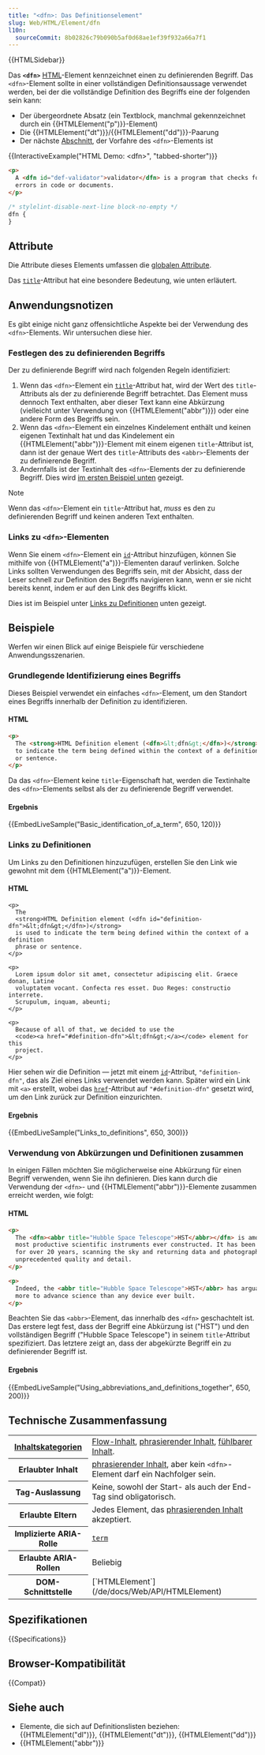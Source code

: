 ```yaml
---
title: "<dfn>: Das Definitionselement"
slug: Web/HTML/Element/dfn
l10n:
  sourceCommit: 8b02826c79b090b5af0d68ae1ef39f932a66a7f1
---
```


{{HTMLSidebar}}

Das **`<dfn>`** [HTML](/de/docs/Web/HTML)-Element kennzeichnet einen zu definierenden Begriff. Das `<dfn>`-Element sollte in einer vollständigen Definitionsaussage verwendet werden, bei der die vollständige Definition des Begriffs eine der folgenden sein kann:

- Der übergeordnete Absatz (ein Textblock, manchmal gekennzeichnet durch ein {{HTMLElement("p")}}-Element)
- Die {{HTMLElement("dt")}}/{{HTMLElement("dd")}}-Paarung
- Der nächste [Abschnitt](/de/docs/Web/HTML/Content_categories#sectioning_content), der Vorfahre des `<dfn>`-Elements ist

{{InteractiveExample("HTML Demo: &lt;dfn&gt;", "tabbed-shorter")}}

```html interactive-example
<p>
  A <dfn id="def-validator">validator</dfn> is a program that checks for syntax
  errors in code or documents.
</p>
```

```css interactive-example
/* stylelint-disable-next-line block-no-empty */
dfn {
}
```

## Attribute

Die Attribute dieses Elements umfassen die [globalen Attribute](/de/docs/Web/HTML/Global_attributes).

Das [`title`](/de/docs/Web/HTML/Global_attributes/title)-Attribut hat eine besondere Bedeutung, wie unten erläutert.

## Anwendungsnotizen

Es gibt einige nicht ganz offensichtliche Aspekte bei der Verwendung des `<dfn>`-Elements. Wir untersuchen diese hier.

### Festlegen des zu definierenden Begriffs

Der zu definierende Begriff wird nach folgenden Regeln identifiziert:

1. Wenn das `<dfn>`-Element ein [`title`](/de/docs/Web/HTML/Global_attributes/title)-Attribut hat, wird der Wert des `title`-Attributs als der zu definierende Begriff betrachtet. Das Element muss dennoch Text enthalten, aber dieser Text kann eine Abkürzung (vielleicht unter Verwendung von {{HTMLElement("abbr")}}) oder eine andere Form des Begriffs sein.
2. Wenn das `<dfn>`-Element ein einzelnes Kindelement enthält und keinen eigenen Textinhalt hat und das Kindelement ein {{HTMLElement("abbr")}}-Element mit einem eigenen `title`-Attribut ist, dann ist der genaue Wert des `title`-Attributs des `<abbr>`-Elements der zu definierende Begriff.
3. Andernfalls ist der Textinhalt des `<dfn>`-Elements der zu definierende Begriff. Dies wird [im ersten Beispiel unten](#grundlegende_identifizierung_eines_begriffs) gezeigt.

> [!NOTE]
> Wenn das `<dfn>`-Element ein `title`-Attribut hat, _muss_ es den zu definierenden Begriff und keinen anderen Text enthalten.

### Links zu `<dfn>`-Elementen

Wenn Sie einem `<dfn>`-Element ein [`id`](/de/docs/Web/HTML/Global_attributes/id)-Attribut hinzufügen, können Sie mithilfe von {{HTMLElement("a")}}-Elementen darauf verlinken. Solche Links sollten Verwendungen des Begriffs sein, mit der Absicht, dass der Leser schnell zur Definition des Begriffs navigieren kann, wenn er sie nicht bereits kennt, indem er auf den Link des Begriffs klickt.

Dies ist im Beispiel unter [Links zu Definitionen](#links_zu_definitionen) unten gezeigt.

## Beispiele

Werfen wir einen Blick auf einige Beispiele für verschiedene Anwendungsszenarien.

### Grundlegende Identifizierung eines Begriffs

Dieses Beispiel verwendet ein einfaches `<dfn>`-Element, um den Standort eines Begriffs innerhalb der Definition zu identifizieren.

#### HTML

```html
<p>
  The <strong>HTML Definition element (<dfn>&lt;dfn&gt;</dfn>)</strong> is used
  to indicate the term being defined within the context of a definition phrase
  or sentence.
</p>
```

Da das `<dfn>`-Element keine `title`-Eigenschaft hat, werden die Textinhalte des `<dfn>`-Elements selbst als der zu definierende Begriff verwendet.

#### Ergebnis

{{EmbedLiveSample("Basic_identification_of_a_term", 650, 120)}}

### Links zu Definitionen

Um Links zu den Definitionen hinzuzufügen, erstellen Sie den Link wie gewohnt mit dem {{HTMLElement("a")}}-Element.

#### HTML

```html-nolint
<p>
  The
  <strong>HTML Definition element (<dfn id="definition-dfn">&lt;dfn&gt;</dfn>)</strong>
  is used to indicate the term being defined within the context of a definition
  phrase or sentence.
</p>

<p>
  Lorem ipsum dolor sit amet, consectetur adipiscing elit. Graece donan, Latine
  voluptatem vocant. Confecta res esset. Duo Reges: constructio interrete.
  Scrupulum, inquam, abeunti;
</p>

<p>
  Because of all of that, we decided to use the
  <code><a href="#definition-dfn">&lt;dfn&gt;</a></code> element for this
  project.
</p>
```

Hier sehen wir die Definition — jetzt mit einem [`id`](/de/docs/Web/HTML/Global_attributes/id)-Attribut, `"definition-dfn"`, das als Ziel eines Links verwendet werden kann. Später wird ein Link mit `<a>` erstellt, wobei das [`href`](/de/docs/Web/HTML/Element/a#href)-Attribut auf `"#definition-dfn"` gesetzt wird, um den Link zurück zur Definition einzurichten.

#### Ergebnis

{{EmbedLiveSample("Links_to_definitions", 650, 300)}}

### Verwendung von Abkürzungen und Definitionen zusammen

In einigen Fällen möchten Sie möglicherweise eine Abkürzung für einen Begriff verwenden, wenn Sie ihn definieren. Dies kann durch die Verwendung der `<dfn>`- und {{HTMLElement("abbr")}}-Elemente zusammen erreicht werden, wie folgt:

#### HTML

```html
<p>
  The <dfn><abbr title="Hubble Space Telescope">HST</abbr></dfn> is among the
  most productive scientific instruments ever constructed. It has been in orbit
  for over 20 years, scanning the sky and returning data and photographs of
  unprecedented quality and detail.
</p>

<p>
  Indeed, the <abbr title="Hubble Space Telescope">HST</abbr> has arguably done
  more to advance science than any device ever built.
</p>
```

Beachten Sie das `<abbr>`-Element, das innerhalb des `<dfn>` geschachtelt ist. Das erstere legt fest, dass der Begriff eine Abkürzung ist ("HST") und den vollständigen Begriff ("Hubble Space Telescope") in seinem `title`-Attribut spezifiziert. Das letztere zeigt an, dass der abgekürzte Begriff ein zu definierender Begriff ist.

#### Ergebnis

{{EmbedLiveSample("Using_abbreviations_and_definitions_together", 650, 200)}}

## Technische Zusammenfassung

<table class="properties">
  <tbody>
    <tr>
      <th scope="row">
        <a href="/de/docs/Web/HTML/Content_categories">Inhaltskategorien</a>
      </th>
      <td>
        <a href="/de/docs/Web/HTML/Content_categories#flow_content">Flow-Inhalt</a>,
        <a href="/de/docs/Web/HTML/Content_categories#phrasing_content">phrasierender Inhalt</a>,
        <a href="/de/docs/Web/HTML/Content_categories#palpable_content">fühlbarer Inhalt</a>.
      </td>
    </tr>
    <tr>
      <th scope="row">Erlaubter Inhalt</th>
      <td>
        <a href="/de/docs/Web/HTML/Content_categories#phrasing_content">phrasierender Inhalt</a>,
        aber kein <code>&lt;dfn&gt;</code>-Element darf ein Nachfolger sein.
      </td>
    </tr>
    <tr>
      <th scope="row">Tag-Auslassung</th>
      <td>Keine, sowohl der Start- als auch der End-Tag sind obligatorisch.</td>
    </tr>
    <tr>
      <th scope="row">Erlaubte Eltern</th>
      <td>
        Jedes Element, das
        <a href="/de/docs/Web/HTML/Content_categories#phrasing_content">phrasierenden Inhalt</a> akzeptiert.
      </td>
    </tr>
    <tr>
      <th scope="row">Implizierte ARIA-Rolle</th>
      <td><a href="/de/docs/Web/Accessibility/ARIA/Roles/term_role"><code>term</code></a></td>
    </tr>
    <tr>
      <th scope="row">Erlaubte ARIA-Rollen</th>
      <td>Beliebig</td>
    </tr>
    <tr>
      <th scope="row">DOM-Schnittstelle</th>
      <td>[`HTMLElement`](/de/docs/Web/API/HTMLElement)</td>
    </tr>
  </tbody>
</table>

## Spezifikationen

{{Specifications}}

## Browser-Kompatibilität

{{Compat}}

## Siehe auch

- Elemente, die sich auf Definitionslisten beziehen: {{HTMLElement("dl")}}, {{HTMLElement("dt")}}, {{HTMLElement("dd")}}
- {{HTMLElement("abbr")}}
